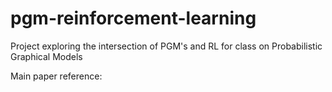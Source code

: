 # pgm-reinforcement-learning
Project exploring the intersection of PGM's and RL for class on Probabilistic Graphical Models

Main paper reference: 
